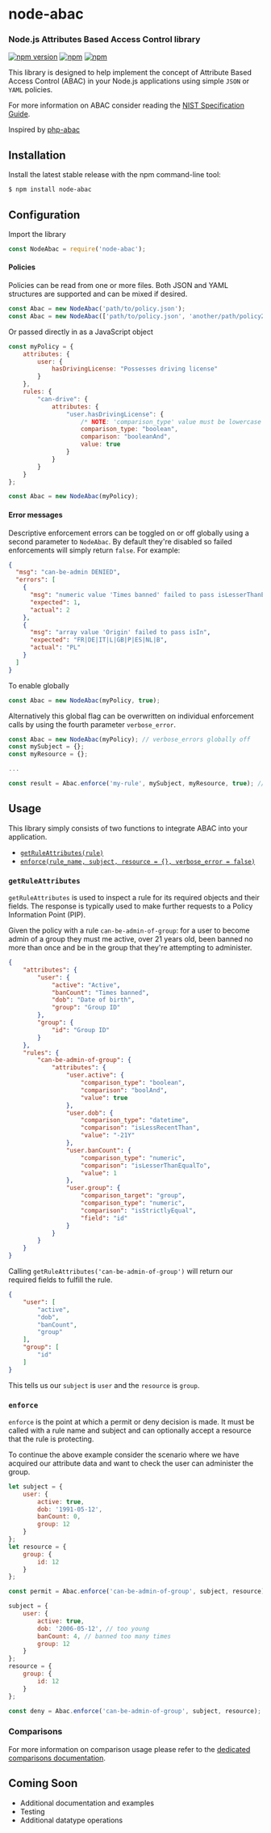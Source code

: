 node-abac
========

### Node.js Attributes Based Access Control library

[![npm version](https://badge.fury.io/js/node-abac.svg)](https://www.npmjs.com/package/node-abac) 
[![npm](https://img.shields.io/npm/dt/node-abac.svg)](https://www.npmjs.com/package/node-abac) 
[![npm](https://img.shields.io/npm/l/node-abac.svg)](LICENSE)

This library is designed to help implement the concept of Attribute Based Access Control (ABAC) in your Node.js applications 
using simple `JSON` or `YAML` policies.

For more information on ABAC consider reading the [NIST Specification Guide](http://nvlpubs.nist.gov/nistpubs/specialpublications/NIST.sp.800-162.pdf).

Inspired by [php-abac](https://github.com/Kilix/php-abac)

## Installation

Install the latest stable release with the npm command-line tool:

```bash
$ npm install node-abac
```

## Configuration

Import the library

```javascript
const NodeAbac = require('node-abac');
```

#### Policies

Policies can be read from one or more files. Both JSON and YAML structures are supported and can be mixed if desired.

```javascript
const Abac = new NodeAbac('path/to/policy.json');
const Abac = new NodeAbac(['path/to/policy.json', 'another/path/policy2.yml']);
```

Or passed directly in as a JavaScript object

```javascript
const myPolicy = {
    attributes: {
        user: {
            hasDrivingLicense: "Possesses driving license"
        }
    },
    rules: {
        "can-drive": {
            attributes: {
                "user.hasDrivingLicense": {
                    /* NOTE: 'comparison_type' value must be lowercase e.g. 'boolean' vs 'isStrictlyEqual: Boolean' */
                    comparison_type: "boolean",
                    comparison: "booleanAnd",
                    value: true
                }
            }
        }
    }
};

const Abac = new NodeAbac(myPolicy);
```

#### Error messages

Descriptive enforcement errors can be toggled on or off globally using a second parameter to `NodeAbac`. By default they're disabled
so failed enforcements will simply return `false`. For example:

```json
{
  "msg": "can-be-admin DENIED",
  "errors": [
    {
      "msg": "numeric value 'Times banned' failed to pass isLesserThanEqualTo",
      "expected": 1,
      "actual": 2
    },
    {
      "msg": "array value 'Origin' failed to pass isIn",
      "expected": "FR|DE|IT|L|GB|P|ES|NL|B",
      "actual": "PL"
    }
  ]
}
```

To enable globally

```javascript
const Abac = new NodeAbac(myPolicy, true);
```
Alternatively this global flag can be overwritten on individual enforcement calls by using the fourth parameter `verbose_error`.

```javascript
const Abac = new NodeAbac(myPolicy); // verbose_errors globally off
const mySubject = {};
const myResource = {};

...

const result = Abac.enforce('my-rule', mySubject, myResource, true); // verbose_error on for this call only
```

## Usage

This library simply consists of two functions to integrate ABAC into your application.
 
* [`getRuleAttributes(rule)`](#getRuleAttributes)
* [`enforce(rule_name, subject, resource = {}, verbose_error = false)`](#enforce)

### `getRuleAttributes`

`getRuleAttributes` is used to inspect a rule for its required objects and their fields. The response is typically used to make further 
requests to a Policy Information Point (PIP).

Given the policy with a rule `can-be-admin-of-group`: for a user to become admin of a group they must me active, over 21 years old, been banned no more than once
and be in the group that they're attempting to administer.

```json
{
    "attributes": {
        "user": {
            "active": "Active",
            "banCount": "Times banned",
            "dob": "Date of birth",
            "group": "Group ID"
        },
        "group": {
            "id": "Group ID"
        }
    },
    "rules": {
        "can-be-admin-of-group": {
            "attributes": {
                "user.active": {
                    "comparison_type": "boolean",
                    "comparison": "boolAnd",
                    "value": true
                },
                "user.dob": {
                    "comparison_type": "datetime",
                    "comparison": "isLessRecentThan",
                    "value": "-21Y"
                },
                "user.banCount": {
                    "comparison_type": "numeric",
                    "comparison": "isLesserThanEqualTo",
                    "value": 1
                },
                "user.group": {
                    "comparison_target": "group",
                    "comparison_type": "numeric",
                    "comparison": "isStrictlyEqual",
                    "field": "id"
                }
            }
        }
    }
}
```

Calling `getRuleAttributes('can-be-admin-of-group')` will return our required fields to fulfill the rule.

```json
{
    "user": [
        "active",
        "dob",
        "banCount",
        "group"
    ],
    "group": [
        "id"
    ]
}
```

This tells us our `subject` is `user` and the `resource` is `group`.

### `enforce`

`enforce` is the point at which a permit or deny decision is made. It must be called with a rule name and subject and can optionally accept 
a resource that the rule is protecting.

To continue the above example consider the scenario where we have acquired our attribute data and want to check the user can administer the group.

```javascript
let subject = {
    user: {
        active: true,
        dob: '1991-05-12',
        banCount: 0,
        group: 12
    }
};
let resource = {
    group: {
        id: 12
    }
};

const permit = Abac.enforce('can-be-admin-of-group', subject, resource); // returns true

subject = {
    user: {
        active: true,
        dob: '2006-05-12', // too young
        banCount: 4, // banned too many times
        group: 12
    }
};
resource = {
    group: {
        id: 12
    }
};

const deny = Abac.enforce('can-be-admin-of-group', subject, resource); // returns false || error message
```

### Comparisons

For more information on comparison usage please refer to the [dedicated comparisons documentation](doc/comparisons.md).

## Coming Soon

* Additional documentation and examples
* Testing
* Additional datatype operations
